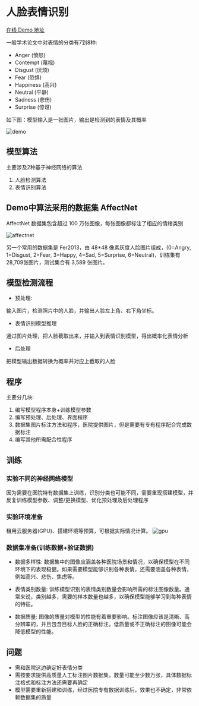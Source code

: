 # 人脸表情识别

[在线 Demo 地址](https://huoyijie.cn:1024/face-ai/)

一般学术论文中对表情的分类有7到8种:

+ Anger (愤怒)
+ Contempt (蔑视)
+ Disgust (厌烦)
+ Fear (恐惧)
+ Happiness (高兴)
+ Neutral (平静)
+ Sadness (悲伤)
+ Surprise (惊讶)

如下图：模型输入是一张图片，输出是检测到的表情及其概率

![demo](https://cdn.huoyijie.cn/uploads/2024/03/demo.png)

## 模型算法

主要涉及2种基于神经网络的算法
1. 人脸检测算法
2. 表情识别算法

## Demo中算法采用的数据集 AffectNet

AffectNet 数据集包含超过 100 万张图像，每张图像都标注了相应的情绪类别

![affectnet](https://cdn.huoyijie.cn/uploads/2024/03/affectnet.png)

另一个常用的数据集是 Fer2013，由 48*48 像素灰度人脸图片组成，(0=Angry, 1=Disgust, 2=Fear, 3=Happy, 4=Sad, 5=Surprise, 6=Neutral)，训练集有 28,709张图片，测试集合有 3,589 张图片。

## 模型检测流程

+ 预处理:

输入图片，检测照片中的人脸，并输出人脸左上角、右下角坐标。

+ 表情识别模型推理

通过图片处理，把人脸截取出来，并输入到表情识别模型，得出概率化表情分析

+ 后处理

把模型输出数据转换为概率并对应上截取的人脸

## 程序

主要分几块:
1. 编写模型程序本身+训练模型参数
2. 编写预处理、后处理、界面程序
3. 数据集图片标注方法和程序，医院提供图片，但是需要有专有程序配合完成数据标注
4. 编写其他所需配合性程序

## 训练

### 实验不同的神经网络模型

因为需要在医院特有数据集上训练，识别分类也可能不同，需要重现搭建模型，并反复训练模型参数、调整/更换模型、优化预处理及后处理程序

### 实验环境准备

租用云服务器(GPU)、搭建环境等预算，可根据实际情况计算。
![gpu](https://cdn.huoyijie.cn/uploads/2024/03/gpu.png)

### 数据集准备(训练数据+验证数据)

+ 数据多样性: 数据集中的图像应涵盖各种医院场景和情况，以确保模型在不同环境下的表现稳健。如果需要模型能够识别各种表情，还需要涵盖各种表情，例如高兴、悲伤、焦虑等。

+ 表情类别数量: 训练模型识别的表情类别数量会影响所需的标注图像数量。通常来说，类别越多，需要的样本数量也越多，以确保模型能够学习到每种表情的特征。

+ 数据质量: 图像的质量对模型的性能有着重要影响。标注图像应该是清晰、高分辨率的，并且包含目标人脸的正确标注。低质量或不正确标注的图像可能会降低模型的性能。

## 问题

+ 需和医院这边确定好表情分类
+ 需按要求提供高质量人工标注图片数据集，数量可能至少数万张，具体数据标注格式和标注方法还需要再确定
+ 模型需要重新搭建和训练，经过医院专有数据训练后，效果也不确定，非常依赖数据集的质量
